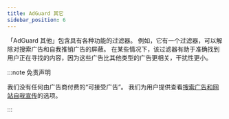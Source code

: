 ```yaml
---
title: AdGuard 其它
sidebar_position: 6
---
```


「AdGuard 其他」包含具有各种功能的过滤器。 例如，它有一个过滤器，可以解除对搜索广告和自我推销广告的屏蔽。 在某些情况下，该过滤器有助于准确找到用户正在寻找的内容，因为这些广告比其他类型的广告更相关，干扰性更小。

:::note 免责声明

我们没有任何由广告商付费的“可接受广告”。 我们为用户提供查看[搜索广告和网站自我宣传](/general/ad-filtering/search-ads)的选项。

:::
